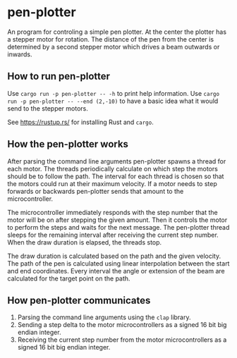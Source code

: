 # pen-plotter

An program for controling a simple pen plotter.
At the center the plotter has a stepper motor for rotation.
The distance of the pen from the center is determined by a second stepper motor
which drives a beam outwards or inwards.

## How to run pen-plotter

Use `cargo run -p pen-plotter -- -h` to print help information.
Use `cargo run -p pen-plotter -- --end (2,-10)`
to have a basic idea what it would send to the stepper motors.

See https://rustup.rs/ for installing Rust and `cargo`.

## How the pen-plotter works

After parsing the command line arguments
pen-plotter spawns a thread for each motor.
The threads periodically calculate
on which step the motors should be to follow the path.
The interval for each thread is chosen
so that the motors could run at their maximum velocity.
If a motor needs to step forwards or backwards
pen-plotter sends that amount to the microcontroller.

The microcontroller immediately responds with the step number
that the motor will be on after stepping the given amount.
Then it controls the motor to perform the steps and waits for the next message.
The pen-plotter thread sleeps for the remaining interval
after receiving the current step number.
When the draw duration is elapsed, the threads stop.

The draw duration is calculated based on the path and the given velocity.
The path of the pen is calculated using linear interpolation
between the start and end coordinates.
Every interval the angle or extension of the beam
are calculated for the target point on the path.

## How pen-plotter communicates

1. Parsing the command line arguments using the `clap` library.
2. Sending a step delta to the motor microcontrollers
   as a signed 16 bit big endian integer.
3. Receiving the current step number from the motor microcontrollers
   as a signed 16 bit big endian integer.
